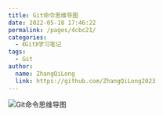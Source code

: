 ```yaml
---
title: Git命令思维导图
date: 2022-05-18 17:46:22
permalink: /pages/4cbc21/
categories:
  - 《Git》学习笔记
tags:
  - Git
author:
  name: ZhangQiLong
  link: https://github.com/ZhangQiLong2023
---
```


![Git命令思维导图](/images/git.png)
